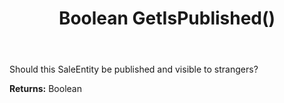 ﻿---
uid: crmscript_ref_NSSaleEntity_GetIsPublished
title: Boolean GetIsPublished()
intellisense: NSSaleEntity.GetIsPublished
keywords: NSSaleEntity, GetIsPublished
so.topic: reference
---

Should this SaleEntity be published and visible to strangers?

**Returns:** Boolean

